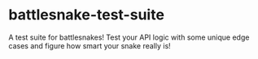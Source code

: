 # battlesnake-test-suite
A test suite for battlesnakes! Test your API logic with some unique edge cases and figure how smart your snake really is!
